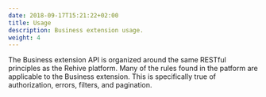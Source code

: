 ```yaml
---
date: 2018-09-17T15:21:22+02:00
title: Usage
description: Business extension usage.
weight: 4
---
```


The Business extension API is organized around the same RESTful principles as the Rehive platform. Many of the rules found in the patform are applicable to the Business extension. This is  specifically true of authorization, errors, filters, and pagination.
